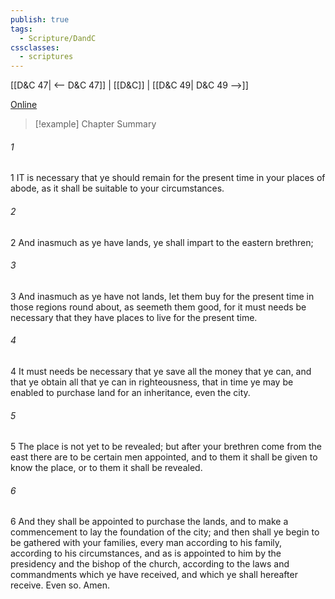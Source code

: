 ```yaml
---
publish: true
tags:
  - Scripture/DandC
cssclasses:
  - scriptures
---
```

[[D&C 47| <-- D&C 47]] | [[D&C]] | [[D&C 49| D&C 49 -->]]

[Online](https://churchofjesuschrist.org/study/scriptures/dc-testament/dc/48?lang=eng)

>[!example] Chapter Summary
>
###### 1
1 IT is necessary that ye should remain for the present time in your places of abode, as it shall be suitable to your circumstances.
###### 2
2 And inasmuch as ye have lands, ye shall impart to the eastern brethren;
###### 3
3 And inasmuch as ye have not lands, let them buy for the present time in those regions round about, as seemeth them good, for it must needs be necessary that they have places to live for the present time.
###### 4
4 It must needs be necessary that ye save all the money that ye can, and that ye obtain all that ye can in righteousness, that in time ye may be enabled to purchase land for an inheritance, even the city.
###### 5
5 The place is not yet to be revealed; but after your brethren come from the east there are to be certain men appointed, and to them it shall be given to know the place, or to them it shall be revealed.
###### 6
6 And they shall be appointed to purchase the lands, and to make a commencement to lay the foundation of the city; and then shall ye begin to be gathered with your families, every man according to his family, according to his circumstances, and as is appointed to him by the presidency and the bishop of the church, according to the laws and commandments which ye have received, and which ye shall hereafter receive. Even so. Amen.




